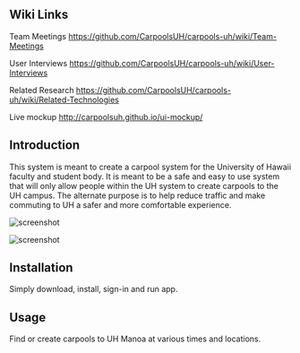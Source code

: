 Wiki Links
-------------
Team Meetings
https://github.com/CarpoolsUH/carpools-uh/wiki/Team-Meetings

User Interviews
https://github.com/CarpoolsUH/carpools-uh/wiki/User-Interviews

Related Research
https://github.com/CarpoolsUH/carpools-uh/wiki/Related-Technologies

Live mockup
http://carpoolsuh.github.io/ui-mockup/

Introduction
--------------

This system is meant to create a carpool system for the University of Hawaii faculty and student body. It is meant to be a safe and easy to use system that will only allow people within the UH system to create carpools to the UH campus. The alternate purpose is to help reduce traffic and make commuting to UH a safer and more comfortable experience.

![screenshot](https://raw.github.com/CarpoolsUH/ui-mockup/gh-pages/img/cover.png)

![screenshot](https://raw.github.com/CarpoolsUH/ui-mockup/gh-pages/img/main.png)


Installation
-------------

Simply download, install, sign-in and run app.

Usage
--------------
Find or create carpools to UH Manoa at various times and locations.
